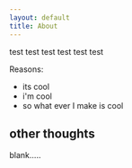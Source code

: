 ```yaml
---
layout: default
title: About
---
```


test test test
test test test

Reasons:
- its cool
- i'm cool
- so what ever I  make is cool

## other thoughts

blank.....
